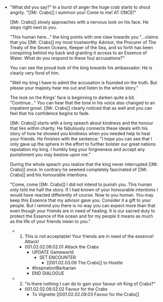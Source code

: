 - "What did you say?" In a burst of anger the huge crab starts to shout angrily. "[[Mr. Crabs]] I summon you! Come to me! AT ONCE!"
  
  [[Mr. Crabs]] slowly approaches with a nervous look on his face. He stops right next to you.
  
  "This human here…" the king points with one claw towards you "…claims that you [[Mr. Crabs]] my most trustworthy Advisor, the Procurer of The Treaty of the Seven Oceans, Keeper of the Sea, and so forth has been conspiring behind my back and granting it access to an Essence of Water. What do you respond to these foul accusations?" 
  
  You can see the proud look of the king towards his ambassador. He is clearly very fond of him.
  
  "Well my king I have to admit the accusation is founded on the truth. But please your majesty hear me out and listen to the whole story."
  
  The look on the Kings' face is beginning to darken quite a bit. "Continue…" You can hear that the tone in his voice also changed to an impatient growl. [[Mr. Crabs]] clearly noticed that as well and you can feel that his confidence begins to fade.
  
  [[Mr. Crabs]] starts with a long speach about kindness and the honour that lies within charity. He fabulously connects these ideals with his story of how he showed you kindness when you needed help to heal your friends. He finishes with the sentence: "I hope you can see that I only gave up the sphere in the effort to further bolster our great nations reputation my king. I humbly beg your forgiveness and accept any punishment you may bestow upon me."
  
  During the whole speach you realize that the king never interrupted [[Mr. Crabs]] once. In contrary he seemed completely fascinated of [[Mr. Crabs]] and his honourable intentions.
  
  "Come, come [[Mr. Crabs]] I did not intend to punish you. This human only told me half the story. If I had known of your honourable intentions I would have reacted differently of course. Now to you human. You may keep this Essence that my advisor gave you. Consider it a gift to your people. But I remind you there is no way you can expect more than that even though your friends are in need of healing. It is our sacred duty to protect the Essence of the ocean and for my people it means as much as the life of your friends mean to you."
	- 1. This is not acceptable! Your friends are in need of the essence! Attack!
		- 001.02.02.09.02.01 Attack the Crabs
			- UPDATE Gameworld
				- SET ENCOUNTER
					- [[001.02.03.09 The Crabs]] to Hostile
			- #InspirationBarbarian
			- END DIALOGUE
	- 2. "Is there nothing I can do to gain your favour oh King of Crabs?"
		- 001.02.02.09.02.02 Favour for the Crabs
			- To Vignette [[001.02.02.09.03 Favour for the Crabs]]